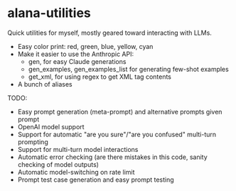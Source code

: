# alana-utilities
Quick utilities for myself, mostly geared toward interacting with LLMs.

- Easy color print: red, green, blue, yellow, cyan
- Make it easier to use the Anthropic API:
  - gen, for easy Claude generations
  - gen_examples, gen_examples_list for generating few-shot examples
  - get_xml, for using regex to get XML tag contents
- A bunch of aliases

TODO:
- Easy prompt generation (meta-prompt) and alternative prompts given prompt
- OpenAI model support
- Support for automatic "are you sure"/"are you confused" multi-turn prompting
- Support for multi-turn model interactions
- Automatic error checking (are there mistakes in this code, sanity checking of model outputs)
- Automatic model-switching on rate limit
- Prompt test case generation and easy prompt testing
